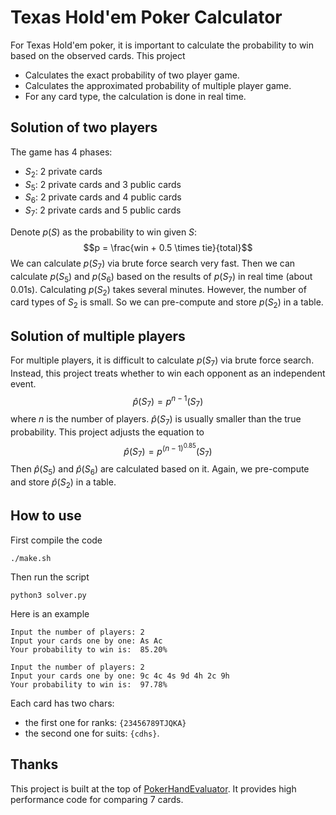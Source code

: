 # Texas Hold'em Poker Calculator

For Texas Hold'em poker, it is important to calculate the probability to win based on the observed cards. This project

- Calculates the exact probability of two player game.
- Calculates the approximated probability of multiple player game.
- For any card type, the calculation is done in real time.

## Solution of two players

The game has 4 phases:
- $S_2$: 2 private cards
- $S_5$: 2 private cards and 3 public cards
- $S_6$: 2 private cards and 4 public cards
- $S_7$: 2 private cards and 5 public cards

Denote $p(S)$ as the probability to win given $S$: 
$$p = \frac{win + 0.5 \times tie}{total}$$
We can calculate $p(S_7)$ via brute force search very fast. Then we can calculate $p(S_5)$ and $p(S_6)$ based on the results of $p(S_7)$ in real time (about 0.01s). Calculating $p(S_2)$ takes several minutes. However, the number of card types of $S_2$ is small. So we can pre-compute and store $p(S_2)$ in a table.

## Solution of multiple players

For multiple players, it is difficult to calculate $p(S_7)$ via brute force search. Instead, this project treats whether to win each opponent as an independent event. 
$$\hat{p}(S_7) = p^{n-1}(S_7)$$
where $n$ is the number of players. $\hat{p}(S_7)$ is usually smaller than the true probability. This project adjusts the equation to 
$$\hat{p}(S_7) = p^{(n-1)^{0.85}}(S_7)$$ 
Then $\hat{p}(S_5)$ and $\hat{p}(S_6)$ are calculated based on it. Again, we pre-compute and store $\hat{p}(S_2)$ in a table.

## How to use
First compile the code
```
./make.sh
```
Then run the script
```
python3 solver.py
```
Here is an example
```
Input the number of players: 2
Input your cards one by one: As Ac 
Your probability to win is:  85.20%

Input the number of players: 2
Input your cards one by one: 9c 4c 4s 9d 4h 2c 9h 
Your probability to win is:  97.78%
```

Each card has two chars: 
- the first one for ranks: `{23456789TJQKA}`
- the second one for suits: `{cdhs}`.

## Thanks
This project is built at the top of [PokerHandEvaluator](https://github.com/HenryRLee/PokerHandEvaluator). It provides high performance code for comparing 7 cards.